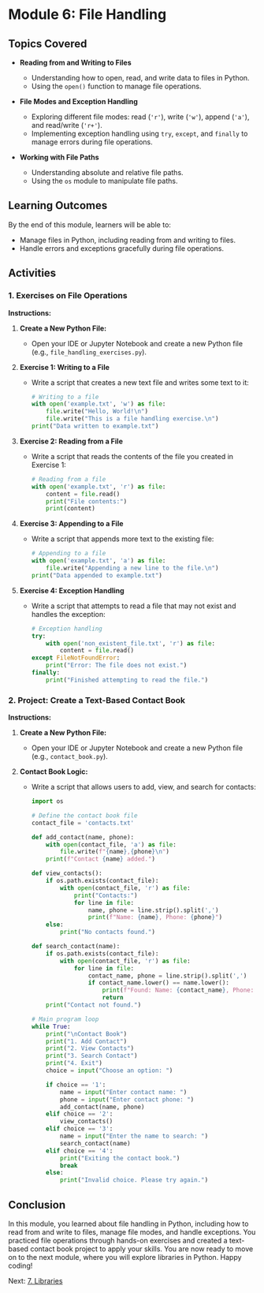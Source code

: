 # Module 6: File Handling

## Topics Covered

- **Reading from and Writing to Files**
  - Understanding how to open, read, and write data to files in Python.
  - Using the `open()` function to manage file operations.

- **File Modes and Exception Handling**
  - Exploring different file modes: read (`'r'`), write (`'w'`), append (`'a'`), and read/write (`'r+'`).
  - Implementing exception handling using `try`, `except`, and `finally` to manage errors during file operations.

- **Working with File Paths**
  - Understanding absolute and relative file paths.
  - Using the `os` module to manipulate file paths.

## Learning Outcomes

By the end of this module, learners will be able to:

- Manage files in Python, including reading from and writing to files.
- Handle errors and exceptions gracefully during file operations.

## Activities

### 1. Exercises on File Operations

**Instructions:**

1. **Create a New Python File:**
   - Open your IDE or Jupyter Notebook and create a new Python file (e.g., `file_handling_exercises.py`).

2. **Exercise 1: Writing to a File**
   - Write a script that creates a new text file and writes some text to it:
     ```python
     # Writing to a file
     with open('example.txt', 'w') as file:
         file.write("Hello, World!\n")
         file.write("This is a file handling exercise.\n")
     print("Data written to example.txt")
     ```

3. **Exercise 2: Reading from a File**
   - Write a script that reads the contents of the file you created in Exercise 1:
     ```python
     # Reading from a file
     with open('example.txt', 'r') as file:
         content = file.read()
         print("File contents:")
         print(content)
     ```

4. **Exercise 3: Appending to a File**
   - Write a script that appends more text to the existing file:
     ```python
     # Appending to a file
     with open('example.txt', 'a') as file:
         file.write("Appending a new line to the file.\n")
     print("Data appended to example.txt")
     ```

5. **Exercise 4: Exception Handling**
   - Write a script that attempts to read a file that may not exist and handles the exception:
     ```python
     # Exception handling
     try:
         with open('non_existent_file.txt', 'r') as file:
             content = file.read()
     except FileNotFoundError:
         print("Error: The file does not exist.")
     finally:
         print("Finished attempting to read the file.")
     ```

### 2. Project: Create a Text-Based Contact Book

**Instructions:**

1. **Create a New Python File:**
   - Open your IDE or Jupyter Notebook and create a new Python file (e.g., `contact_book.py`).

2. **Contact Book Logic:**
   - Write a script that allows users to add, view, and search for contacts:
     ```python
     import os

     # Define the contact book file
     contact_file = 'contacts.txt'

     def add_contact(name, phone):
         with open(contact_file, 'a') as file:
             file.write(f"{name},{phone}\n")
         print(f"Contact {name} added.")

     def view_contacts():
         if os.path.exists(contact_file):
             with open(contact_file, 'r') as file:
                 print("Contacts:")
                 for line in file:
                     name, phone = line.strip().split(',')
                     print(f"Name: {name}, Phone: {phone}")
         else:
             print("No contacts found.")

     def search_contact(name):
         if os.path.exists(contact_file):
             with open(contact_file, 'r') as file:
                 for line in file:
                     contact_name, phone = line.strip().split(',')
                     if contact_name.lower() == name.lower():
                         print(f"Found: Name: {contact_name}, Phone: {phone}")
                         return
         print("Contact not found.")

     # Main program loop
     while True:
         print("\nContact Book")
         print("1. Add Contact")
         print("2. View Contacts")
         print("3. Search Contact")
         print("4. Exit")
         choice = input("Choose an option: ")

         if choice == '1':
             name = input("Enter contact name: ")
             phone = input("Enter contact phone: ")
             add_contact(name, phone)
         elif choice == '2':
             view_contacts()
         elif choice == '3':
             name = input("Enter the name to search: ")
             search_contact(name)
         elif choice == '4':
             print("Exiting the contact book.")
             break
         else:
             print("Invalid choice. Please try again.")
     ```

## Conclusion

In this module, you learned about file handling in Python, including how to read from and write to files, manage file modes, and handle exceptions. You practiced file operations through hands-on exercises and created a text-based contact book project to apply your skills. You are now ready to move on to the next module, where you will explore libraries in Python. Happy coding!

Next: [7. Libraries](./module7_libraries.md)